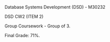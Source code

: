 Database Systems Development (DSD) - M30232

DSD CW2 (ITEM 2)

Group Coursework - Group of 3.

Final Grade: 71%.
